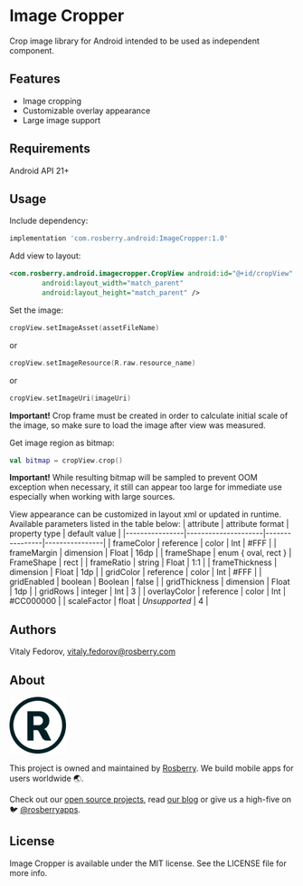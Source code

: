 # Image Cropper
Crop image library for Android intended to be used as independent component.

## Features
* Image cropping
* Customizable overlay appearance
* Large image support

## Requirements
Android API 21+

## Usage
Include dependency:
```groovy
implementation 'com.rosberry.android:ImageCropper:1.0'
```

Add view to layout:
```xml
<com.rosberry.android.imagecropper.CropView android:id="@+id/cropView"
        android:layout_width="match_parent"
        android:layout_height="match_parent" />
```

Set the image:
```kotlin
cropView.setImageAsset(assetFileName)
```
or
```kotlin
cropView.setImageResource(R.raw.resource_name)
```
or
```kotlin
cropView.setImageUri(imageUri)
```
**Important!** Crop frame must be created in order to calculate initial scale of the image,
so make sure to load the image after view was measured.

Get image region as bitmap:
```kotlin
val bitmap = cropView.crop()
```
**Important!** While resulting bitmap will be sampled to prevent OOM exception when necessary,
it still can appear too large for immediate use especially when working with large sources.

View appearance can be customized in layout xml or updated in runtime.
Available parameters listed in the table below:
| attribute      | attribute format    | property type  | default value  |
|----------------|---------------------|----------------|----------------|
| frameColor     | reference \| color  | Int            | #FFF           |
| frameMargin    | dimension           | Float          | 16dp           |
| frameShape     | enum { oval, rect } | FrameShape     | rect           |
| frameRatio     | string              | Float          | 1:1            |
| frameThickness | dimension           | Float          | 1dp            |
| gridColor      | reference \| color  | Int            | #FFF           |
| gridEnabled    | boolean             | Boolean        | false          |
| gridThickness  | dimension           | Float          | 1dp            |
| gridRows       | integer             | Int            | 3              |
| overlayColor   | reference \| color  | Int            | #CC000000      |
| scaleFactor    | float               | _Unsupported_  | 4              |

## Authors
Vitaly Fedorov, vitaly.fedorov@rosberry.com

## About

<img src="https://github.com/rosberry/Foundation/blob/master/Assets/full_logo.png?raw=true" height="100" />

This project is owned and maintained by [Rosberry](http://rosberry.com). We build mobile apps for users worldwide 🌏.

Check out our [open source projects](https://github.com/rosberry), read [our blog](https://medium.com/@Rosberry) or give us a high-five on 🐦 [@rosberryapps](http://twitter.com/RosberryApps).

## License

Image Cropper is available under the MIT license. See the LICENSE file for more info.
